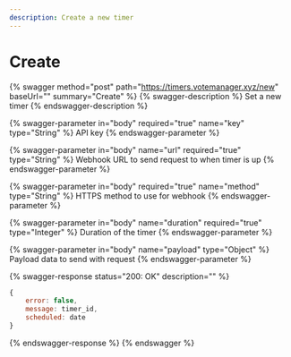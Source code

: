 ```yaml
---
description: Create a new timer
---
```


# Create

{% swagger method="post" path="https://timers.votemanager.xyz/new" baseUrl="" summary="Create" %}
{% swagger-description %}
Set a new timer
{% endswagger-description %}

{% swagger-parameter in="body" required="true" name="key" type="String" %}
API key
{% endswagger-parameter %}

{% swagger-parameter in="body" name="url" required="true" type="String" %}
Webhook URL to send request to when timer is up
{% endswagger-parameter %}

{% swagger-parameter in="body" required="true" name="method" type="String" %}
HTTPS method to use for webhook
{% endswagger-parameter %}

{% swagger-parameter in="body" name="duration" required="true" type="Integer" %}
Duration of the timer
{% endswagger-parameter %}

{% swagger-parameter in="body" name="payload" type="Object" %}
Payload data to send with request
{% endswagger-parameter %}

{% swagger-response status="200: OK" description="" %}
```javascript
{
    error: false,
    message: timer_id,
    scheduled: date
}
```
{% endswagger-response %}
{% endswagger %}
